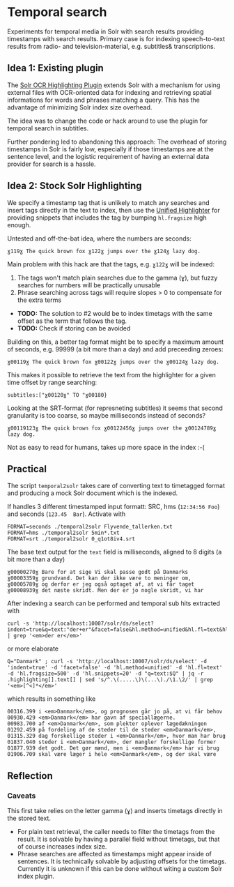 # Temporal search

Experiments for temporal media in Solr with search results providing timestamps with search results. Primary case is for indexing speech-to-text results from radio- and television-material, e.g. subtitles& transcriptions.

## Idea 1: Existing plugin

The [Solr OCR Highlighting Plugin](https://dbmdz.github.io/solr-ocrhighlighting/0.8.3/) extends Solr with a mechanism for using external files with OCR-oriented data for indexing and retrieving spatial informations for words and phrases matching a query. This has the advantage of minimizing Solr index size overhead.

The idea was to change the code or hack around to use the plugin for temporal search in subtitles.

Further pondering led to abandoning this approach: The overhead of storing timestamps in Solr is fairly low, especially if those timestamps are at the sentence level, and the logistic requirement of having an external data provider for search is a hassle.

## Idea 2: Stock Solr Highlighting

We specify a timestamp tag that is unlikely to match any searches and insert tags directly in the text to index, then use the [Unified Highlighter](https://solr.apache.org/guide/solr/latest/query-guide/highlighting.html#unified-highlighter) for providing snippets that includes the tag by bumping `hl.fragsize` high enough.

Untested and off-the-bat idea, where the numbers are seconds:

```
ɣ119ɣ The quick brown fox ɣ122ɣ jumps over the ɣ124ɣ lazy dog.
```

Main problem with this hack are that the tags, e.g. `ɣ122ɣ` will be indexed:

1. The tags won't match plain searches due to the gamma (ɣ), but fuzzy searches for numbers will be practically unusable
2. Phrase searching across tags will require slopes > 0 to compensate for the extra terms

* **TODO:** The solution to #2 would be to index timetags with the same offset as the term that follows the tag.
* **TODO:** Check if storing can be avoided

Building on this, a better tag format might be to specify a maximum amount of seconds, e.g. 99999 (a bit more than a day) and add preceeding zeroes:

```
ɣ00119ɣ The quick brown fox ɣ00122ɣ jumps over the ɣ00124ɣ lazy dog.
```

This makes it possible to retrieve the text from the highlighter for a given time offset by range searching:
```
subtitles:["ɣ00120ɣ" TO "ɣ00180}
```

Looking at the SRT-format (for represneting subtitles) it seems that second granularity is too coarse, so maybe milliseconds instead of seconds?
```
ɣ00119123ɣ The quick brown fox ɣ00122456ɣ jumps over the ɣ00124789ɣ lazy dog.
```
Not as easy to read for humans, takes up more space in the index :-(


## Practical

The script `temporal2solr` takes care of converting text to timetagged format and producing a mock Solr document which is the indexed.

If handles 3 different timestamped input formatt: SRC, hms (`12:34:56 Foo`) and seconds (`123.45  Bar`). Activate with

```
FORMAT=seconds ./temporal2solr Flyvende_tallerken.txt
FORMAT=hms ./temporal2solr 5min*.txt
FORMAT=srt ./temporal2solr 0_q1ot8iv4.srt 
```

The base text output for the `text` field is milliseconds, aligned to 8 digits (a bit more than a day)


```
ɣ00000270ɣ Bare for at sige Vi skal passe godt på Danmarks
ɣ00003359ɣ grundvand. Det kan der ikke være to meninger om,
ɣ00005789ɣ og derfor er jeg også optaget af, at vi får taget
ɣ00008939ɣ det næste skridt. Men der er jo nogle skridt, vi har
```


After indexing a search can be performed and temporal sub hits extracted with

```
curl -s 'http://localhost:10007/solr/ds/select?indent=true&q=text:"der+er"&facet=false&hl.method=unified&hl.fl=text&hl.fragsize=500&hl.snippets=20' | grep '<em>der er</em>'
```
or more elaborate
```
Q="Danmark" ; curl -s 'http://localhost:10007/solr/ds/select' -d 'indent=true' -d 'facet=false' -d 'hl.method=unified' -d 'hl.fl=text' -d 'hl.fragsize=500' -d 'hl.snippets=20' -d "q=text:$Q" | jq -r .highlighting[].text[] | sed 's/^.\(.....\)\(...\)./\1.\2/' | grep '<em>[^<]*</em>'
```
which results in something like
```
00316.399 i <em>Danmark</em>, og prognosen går jo på, at vi får behov
00930.429 <em>Danmark</em> har gavn af speciallægerne.
00983.700 af <em>Danmark</em>, som plekter oplever lægedækningen
01292.459 på fordeling af de steder til de steder <em>Danmark</em>,
01315.329 dag forskellige steder i <em>Danmark</em>, hvor man har brug
01837.040 steder i <em>Danmark</em>, der mangler forskellige former
01877.939 det godt. Det gør mænd, men i <em>Danmark</em> har vi brug
01906.709 skal være læger i hele <em>Danmark</em>, og der skal være
```

## Reflection

### Caveats

This first take relies on the letter gamma (ɣ) and inserts timetags directly in the stored text.

* For plain text retrieval, the caller needs to filter the timetags from the result. It is solvable by having a parallel field without timetags, but that of course increases index size.
* Phrase searches are affected as timestamps might appear inside of sentences. It is technically solvable by adjusting offsets for the timetags. Currently it is unknown if this can be done without witing a custom Solr index plugin.

